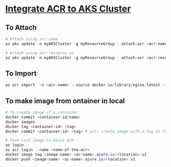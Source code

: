 # [Integrate ACR to AKS Cluster ](https://learn.microsoft.com/en-us/azure/aks/cluster-container-registry-integration?tabs=azure-cli)


## To Attach

```Powershell
# Attach using acr-name
az aks update -n myAKSCluster -g myResourceGroup --attach-acr <acr-name>

# Attach using acr-resource-id
az aks update -n myAKSCluster -g myResourceGroup --attach-acr <acr-resource-id>
```

## To Import

```Powershell
az acr import  -n <acr-name> --source docker.io/library/nginx:latest --image nginx:v1
```

## To make image from ontainer in local

```Powershell
# To create image of a container
docker commit <container-id/name>
docker images
docker tag <container-id> <tag>
docker commit <container-id> <tag> # will create image with a tag at the same time.

# Push lcal image to Azure ACR
az login
az acr login --name <name-of-the-acr>
docker image tag <image-name> <ac-name>.azure.io/<location>:v1
docker push <image-name> <ac-name>.azure.io/<location>:v1
